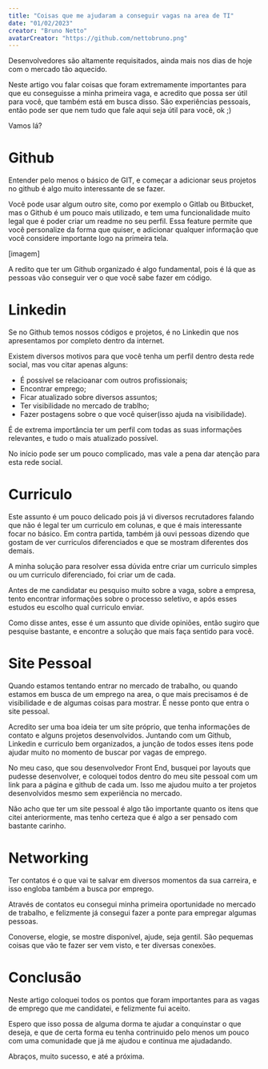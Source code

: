 ```yaml
---
title: "Coisas que me ajudaram a conseguir vagas na area de TI"
date: "01/02/2023"
creator: "Bruno Netto"
avatarCreator: "https://github.com/nettobruno.png"
---
```


Desenvolvedores são altamente requisitados, ainda mais nos dias de hoje com o mercado tão aquecido.

Neste artigo vou falar coisas que foram extremamente importantes para que eu conseguisse a minha primeira vaga, e acredito que possa ser útil para você, que também está em busca disso. São experiências pessoais, então pode ser que nem tudo que fale aqui seja útil para você, ok ;)

Vamos lá?

# Github

Entender pelo menos o básico de GIT, e começar a adicionar seus projetos no github é algo muito interessante de se fazer.

Você pode usar algum outro site, como por exemplo o Gitlab ou Bitbucket, mas o Github é um pouco mais utilizado, e tem uma funcionalidade muito legal que é poder criar um readme no seu perfil. Essa feature permite que você personalize da forma que quiser, e adicionar qualquer informação que você considere importante logo na primeira tela.

[imagem]

A redito que ter um Github organizado é algo fundamental, pois é lá que as pessoas vão conseguir ver o que você sabe fazer em código.

# Linkedin

Se no Github temos nossos códigos e projetos, é no Linkedin que nos apresentamos por completo dentro da internet.

Existem diversos motivos para que você tenha um perfil dentro desta rede social, mas vou citar apenas alguns:

- É possível se relacioanar com outros profissionais;
- Encontrar emprego;
- Ficar atualizado sobre diversos assuntos;
- Ter visibilidade no mercado de trablho;
- Fazer postagens sobre o que você quiser(isso ajuda na visibilidade).

É de extrema importância ter um perfil com todas as suas informações relevantes, e tudo o mais atualizado possível.

No início pode ser um pouco complicado, mas vale a pena dar atenção para esta rede social.

# Curriculo

Este assunto é um pouco delicado pois já vi diversos recrutadores falando que não é legal ter um curriculo em colunas, e que é mais interessante focar no básico. Em contra partida, também já ouvi pessoas dizendo que gostam de ver curriculos diferenciados e que se mostram diferentes dos demais.

A minha solução para resolver essa dúvida entre criar um curriculo simples ou um curriculo diferenciado, foi criar um de cada.

Antes de me candidatar eu pesquiso muito sobre a vaga, sobre a empresa, tento encontrar informações sobre o processo seletivo, e após esses estudos eu escolho qual curriculo enviar.

Como disse antes, esse é um assunto que divide opiniões, então sugiro que pesquise bastante, e encontre a solução que mais faça sentido para você.

# Site Pessoal

Quando estamos tentando entrar no mercado de trabalho, ou quando estamos em busca de um emprego na area, o que mais precisamos é de visibilidade e de algumas coisas para mostrar. É nesse ponto que entra o site pessoal.

Acredito ser uma boa ideia ter um site próprio, que tenha informações de contato e alguns projetos desenvolvidos. Juntando com um Github, Linkedin e curriculo bem organizados, a junção de todos esses itens pode ajudar muito no momento de buscar por vagas de emprego.

No meu caso, que sou desenvolvedor Front End, busquei por layouts que pudesse desenvolver, e coloquei todos dentro do meu site pessoal com um link para a página e github de cada um. Isso me ajudou muito a ter projetos desenvolvidos mesmo sem experiência no mercado.

Não acho que ter um site pessoal é algo tão importante quanto os itens que citei anteriormente, mas tenho certeza que é algo a ser pensado com bastante carinho.

# Networking

Ter contatos é o que vai te salvar em diversos momentos da sua carreira, e isso engloba também a busca por emprego.

Através de contatos eu consegui minha primeira oportunidade no mercado de trabalho, e felizmente já consegui fazer a ponte para empregar algumas pessoas. 

Conoverse, elogie, se mostre disponível, ajude, seja gentil. São pequemas coisas que vão te fazer ser vem visto, e ter diversas conexões.

# Conclusão

Neste artigo coloquei todos os pontos que foram importantes para as vagas de emprego que me candidatei, e felizmente fui aceito.

Espero que isso possa de alguma dorma te ajudar a conquinstar o que deseja, e que de certa forma eu tenha contrinuido pelo menos um pouco com uma comunidade que já me ajudou e continua me ajudadando.

Abraços, muito sucesso, e até a próxima.